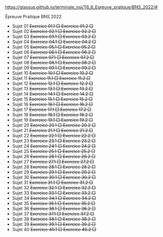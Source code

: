 https://glassus.github.io/terminale_nsi/T6_6_Epreuve_pratique/BNS_2022/#

Épreuve Pratique BNS 2022
- Sujet 01
~~Exercice 01.1 □
Exercice 01.2 □~~
- Sujet 02
~~Exercice 02.1 □
Exercice 02.2 □~~
- Sujet 03
~~Exercice 03.1 □
Exercice 03.2 □~~
- Sujet 04
~~Exercice 04.1 □
Exercice 04.2 □~~
- Sujet 05
~~Exercice 05.1 □
Exercice 05.2 □~~
- Sujet 06
~~Exercice 06.1 □
Exercice 06.2 □~~
- Sujet 07
~~Exercice 07.1 □
Exercice 07.2 □~~
- Sujet 08
~~Exercice 08.1 □
Exercice 08.2 □~~
- Sujet 09
~~Exercice 09.1 □
Exercice 09.2 □~~
- Sujet 10
~~Exercice 10.1 □
Exercice 10.2 □~~
- Sujet 11
~~Exercice 11.1 □
Exercice 11.2 □~~
- Sujet 12
~~Exercice 12.1 □
Exercice 12.2 □~~
- Sujet 13
~~Exercice 13.1 □
Exercice 13.2 □~~
- Sujet 14
~~Exercice 14.1 □
Exercice 14.2 □~~
- Sujet 15
~~Exercice 15.1 □
Exercice 15.2 □~~
- Sujet 16
~~Exercice 16.1 □
Exercice 16.2 □~~
- Sujet 17
~~Exercice 17.1 □
Exercice 17.2 □~~
- Sujet 18
~~Exercice 18.1 □
Exercice 18.2 □~~
- Sujet 19
~~Exercice 19.1 □
Exercice 19.2 □~~
- Sujet 20
~~Exercice 20.1 □
Exercice 20.2 □~~
- Sujet 21
~~Exercice 21.1 □
Exercice 21.2 □~~
- Sujet 22
~~Exercice 22.1 □
Exercice 22.2 □~~
- Sujet 23
~~Exercice 23.1 □
Exercice 23.2 □~~
- Sujet 24
~~Exercice 24.1 □
Exercice 24.2 □~~
- Sujet 25
~~Exercice 25.1 □
Exercice 25.2 □~~
- Sujet 26
~~Exercice 26.1 □
Exercice 26.2 □~~
- Sujet 27
~~Exercice 27.1 □
Exercice 27.2 □~~
- Sujet 28
~~Exercice 28.1 □
Exercice 28.2 □~~
- Sujet 29
~~Exercice 29.1 □
Exercice 29.2 □~~
- Sujet 30
~~Exercice 30.1 □
Exercice 30.2 □~~
- Sujet 31
~~Exercice 31.1 □
Exercice 31.2 □~~
- Sujet 32
~~Exercice 32.1 □
Exercice 32.2 □~~
- Sujet 33
~~Exercice 33.1 □
Exercice 33.2 □~~
- Sujet 34
~~Exercice 34.1 □
Exercice 34.2 □~~
- Sujet 35
~~Exercice 35.1 □
Exercice 35.2 □~~
- Sujet 36
~~Exercice 36.1 □
Exercice 36.2 □~~
- Sujet 37
~~Exercice 37.1 □
Exercice 37.2 □~~
- Sujet 38
~~Exercice 38.1 □
Exercice 38.2 □~~
- Sujet 39
~~Exercice 39.1 □
Exercice 39.2 □~~
- Sujet 40
~~Exercice 40.1 □
Exercice 40.2 □~~
